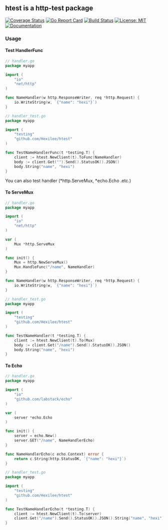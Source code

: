 ## htest is a http-test package

[![Coverage Status](https://coveralls.io/repos/github/Hexilee/htest/badge.svg)](https://coveralls.io/github/Hexilee/htest)
[![Go Report Card](https://goreportcard.com/badge/github.com/Hexilee/htest)](https://goreportcard.com/report/github.com/Hexilee/htest)
[![Build Status](https://travis-ci.org/Hexilee/htest.svg?branch=master)](https://travis-ci.org/Hexilee/htest)
[![License: MIT](https://img.shields.io/badge/License-MIT-yellow.svg)](https://github.com/Hexilee/htest/blob/master/LICENSE)
[![Documentation](https://godoc.org/github.com/Hexilee/htest?status.svg)](https://godoc.org/github.com/Hexilee/htest)

### Usage

#### Test HandlerFunc

```go
// handler.go
package myapp

import (
	"io"
	"net/http"
)

func NameHandler(w http.ResponseWriter, req *http.Request) {
	io.WriteString(w, `{"name": "hexi"}`)
}
```

```go
// handler_test.go
package myapp

import (
	"testing"
	"github.com/Hexilee/htest"
)

func TestNameHandlerFunc(t *testing.T) {
	client := htest.NewClient(t).ToFunc(NameHandler)
	body := client.Get("").Send().StatusOK().JSON()
	body.String("name", "hexi")
}
```

You can also test handler (*http.ServeMux, *echo.Echo .etc.)

#### To ServeMux

```go
// handler.go
package myapp

import (
	"io"
	"net/http"
)

var (
	Mux *http.ServeMux
)

func init() {
	Mux = http.NewServeMux()
	Mux.HandleFunc("/name", NameHandler)
}

func NameHandler(w http.ResponseWriter, req *http.Request) {
	io.WriteString(w, `{"name": "hexi"}`)
}
```

```go
// handler_test.go
package myapp

import (
	"testing"
	"github.com/Hexilee/htest"
)

func TestNameHandler(t *testing.T) {
	client := htest.NewClient(t).To(Mux)
	body := client.Get("/name").Send().StatusOK().JSON()
	body.String("name", "hexi")
}
```

#### To Echo

```go
// handler.go
package myapp

import (
	"io"
	"github.com/labstack/echo"
)

var (
	server *echo.Echo
)

func init() {
	server = echo.New()
	server.GET("/name", NameHandlerEcho)
}

func NameHandlerEcho(c echo.Context) error {
	return c.String(http.StatusOK, `{"name": "hexi"}`)
}
```

```go
// handler_test.go
package myapp

import (
	"testing"
	"github.com/Hexilee/htest"
)

func TestNameHandlerEcho(t *testing.T) {
	client := htest.NewClient(t).To(server)
	client.Get("/name").Send().StatusOK().JSON().String("name", "hexi")
}
```